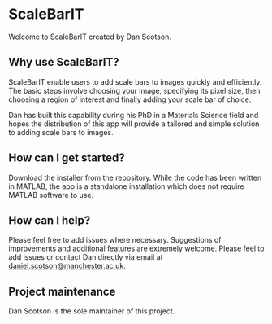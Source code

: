 # ScaleBarIT

Welcome to ScaleBarIT created by Dan Scotson.

## Why use ScaleBarIT?
ScaleBarIT enable users to add scale bars to images quickly and efficiently. The basic steps involve choosing your image, specifying its pixel size, then choosing a region of interest and finally adding your scale bar of choice.

Dan has built this capability during his PhD in a Materials Science field and hopes the distribution of this app will provide a tailored and simple solution to adding scale bars to images.

## How can I get started?
Download the installer from the repository. While the code has been written in MATLAB, the app is a standalone installation which does not require MATLAB software to use.

## How can I help?
Please feel free to add issues where necessary.
Suggestions of improvements and additional features are extremely welcome. Please feel to add issues or contact Dan directly via email at daniel.scotson@manchester.ac.uk.

## Project maintenance
Dan Scotson is the sole maintainer of this project. 

